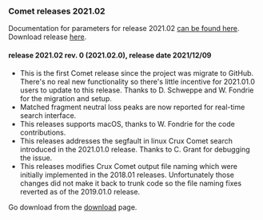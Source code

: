 ### Comet releases 2021.02

Documentation for parameters for release 2021.02 [can be found
here](/Comet/parameters/parameters_202102/).
Download release [here](https://sourceforge.net/projects/comet-ms/files/).

#### release 2021.02 rev. 0 (2021.02.0), release date 2021/12/09
- This is the first Comet release since the project was migrate to GitHub. There's no real new
  functionality so there's little incentive for 2021.01.0 users to update to this release.
  Thanks to D. Schweppe and W. Fondrie for the migration and setup.
- Matched fragment neutral loss peaks are now reported for real-time search interface.
- This releases supports macOS, thanks to W. Fondrie for the code contributions.
- This releases addresses the segfault in linux Crux Comet search introduced in the 2021.01.0 release.
  Thanks to C. Grant for debugging the issue.
- This releases modifies Crux Comet output file naming which were initially implemented in the
  2018.01 releases. Unfortunately those changes did not make it back to trunk code so the
  file naming fixes reverted as of the 2019.01.0 release.

Go download from the [download](https://github.com/UWPR/Comet/releases) page.
